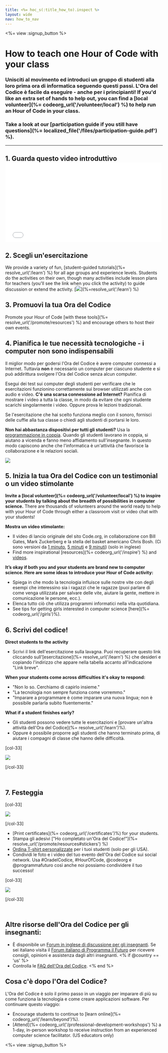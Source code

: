 ```yaml
---
title: <%= hoc_s(:title_how_to).inspect %>
layout: wide
nav: how_to_nav
---
```

<%= view :signup_button %>

# How to teach one Hour of Code with your class

### Unisciti al movimento ed introduci un gruppo di studenti alla loro prima ora di informatica seguendo questi passi. L'Ora del Codice è facile da eseguire - anche per i principianti! If you'd like an extra set of hands to help out, you can find a [local volunteer](%= codeorg_url('/volunteer/local') %) to help run an Hour of Code in your class.

### Take a look at our [participation guide if you still have questions](%= localized_file('/files/participation-guide.pdf') %).

* * *

## 1. Guarda questo video introduttivo <iframe width="500" height="255" src="//www.youtube.com/embed/SrnvvWDm73k" frameborder="0" allowfullscreen mark="crwd-mark"></iframe> 

## 2. Scegli un'esercitazione

We provide a variety of fun, [student-guided tutorials](%= resolve_url('/learn') %) for all age groups and experience levels. Students do the activities on their own, though many activities include lesson plans for teachers (you'll see the link when you click the activity) to guide discussion or extend the activity. [![](/images/fit-700/tutorials.png)](%=resolve_url('/learn') %)

## 3. Promuovi la tua Ora del Codice

Promote your Hour of Code [with these tools](%= resolve_url('/promote/resources') %) and encourage others to host their own events.

## 4. Pianifica le tue necessità tecnologiche - i computer non sono indispensabili

Il miglior modo per godersi l'Ora del Codice è avere computer connessi a Internet. Tuttavia **non** è necessario un computer per ciascuno studente e si può addirittura svolgere l'Ora del Codice senza alcun computer.

Esegui dei test sui computer degli studenti per verificare che le esercitazioni funzionino correttamente sui browser utilizzati anche con audio e video. **C'è una scarsa connessione ad Internet?** Pianifica di mostrare i video a tutta la classe, in modo da evitare che ogni studente scarichi singolarmente i video. Oppure prova le lezioni tradizionali.

Se l'esercitazione che hai scelto funziona meglio con il sonoro, fornisci delle cuffie alla tua classe o chiedi agli studenti di portarsi le loro.

**Non hai abbastanza dispositivi per tutti gli studenti?** Usa la [programmazione in coppia](https://youtu.be/sTJ85VIYDRE). Quando gli studenti lavorano in coppia, si aiutano a vicenda e fanno meno affidamento sull'insegnante. In questo modo capiscono anche che l'informatica è un'attività che favorisce la collaborazione e le relazioni sociali.

<img src="/images/fit-350/group_ipad.jpg" />

## 5. Inizia la tua Ora del Codice con un testimonial o un video stimolante

**Invite a [local volunteer](%= codeorg_url('/volunteer/local') %) to inspire your students by talking about the breadth of possibilities in computer science.** There are thousands of volunteers around the world ready to help with your Hour of Code through either a classroom visit or video chat with your students!

**Mostra un video stimolante:**

- Il video di lancio originale del sito Code.org, in collaborazione con Bill Gates, Mark Zuckerberg e la stella del basket americano Chris Bosh. (Ci sono versioni da [1 minuto](https://www.youtube.com/watch?v=qYZF6oIZtfc), [5 minuti](https://www.youtube.com/watch?v=nKIu9yen5nc) e [9 minuti](https://www.youtube.com/watch?v=dU1xS07N-FA)) (solo in inglese)
- Find more inspirational [resources](%= codeorg_url('/inspire') %) and [videos](https://www.youtube.com/playlist?list=PLzdnOPI1iJNfpD8i4Sx7U0y2MccnrNZuP).

**It’s okay if both you and your students are brand new to computer science. Here are some ideas to introduce your Hour of Code activity:**

- Spiega in che modo la tecnologia influisce sulle nostre vite con degli esempi che interessino sia i ragazzi che le ragazze (puoi parlare di come venga utilizzata per salvare delle vite, aiutare la gente, mettere in comunicazione le persone, ecc.).
- Elenca tutto ciò che utilizza programmi informatici nella vita quotidiana.
- See tips for getting girls interested in computer science [here](%= codeorg_url('/girls')%).

## 6. Scrivi del codice!

**Direct students to the activity**

- Scrivi il link dell'esercitazione sulla lavagna. Puoi recuperare questo link cliccando sull'[esercitazione](%= resolve_url('/learn') %) che desideri e copiando l'indirizzo che appare nella tabella accanto all'indicazione "Link breve".

**When your students come across difficulties it's okay to respond:**

- "Non lo so. Cerchiamo di capirlo insieme."
- "La tecnologia non sempre funziona come vorremmo."
- "Imparare a programmare è come imparare una nuova lingua; non è possibile parlarla subito fluentemente."

**What if a student finishes early?**

- Gli studenti possono vedere tutte le esercitazioni e [provare un'altra attività dell'Ora del Codice](%= resolve_url('/learn')%).
- Oppure è possibile proporre agli studenti che hanno terminato prima, di aiutare i compagni di classe che hanno delle difficoltà.

[col-33]

![](/images/fit-250/highschoolgirls.jpeg)

[/col-33]

<p style="clear:both">&nbsp;</p>

## 7. Festeggia

[col-33]

![](/images/fit-300/boy-certificate.jpg)

[/col-33]

- [Print certificates](%= codeorg_url('/certificates')%) for your students.
- Stampa gli adesivi ["Ho completato un'Ora del Codice!"](%= resolve_url('/promote/resources#stickers') %)
- [Ordina T-shirt personalizzate](http://blog.code.org/post/132608499493/hour-of-code-shirts-and-more) per i tuoi studenti (solo per gli USA).
- Condividi le foto e i video del tuo evento dell'Ora del Codice sui social network. Usa #OradelCodice, #HourOfCode, @codeorg e @programmafuturo così anche noi possiamo condividere il tuo successo!

[col-33]

![](/images/fit-260/highlight-certificates.jpg)

[/col-33]

<p style="clear:both">&nbsp;</p>

## Altre risorse dell'Ora del Codice per gli insegnanti:

- È disponibile un [Forum in inglese di discussione per gli insegnanti](http://forum.code.org/c/plc/hour-of-code). Se sei italiano visita il [Forum italiano di Programma il Futuro](https://www.programmailfuturo.it/aiuto/forum-di-aiuto) per ricevere consigli, opinioni e assistenza dagli altri insegnanti. <% if @country == 'us' %>
- Controlla le [FAQ dell'Ora del Codice](https://hourofcode.com/it#faq). <% end %>

## Cosa c'è dopo l'Ora del Codice?

L'Ora del Codice è solo il primo passo in un viaggio per imparare di più su come funziona la tecnologia e come creare applicazioni software. Per continuare questo viaggio:

- Encourage students to continue to [learn online](%= codeorg_url('/learn/beyond')%).
- [Attend](%= codeorg_url('/professional-development-workshops') %) a 1-day, in-person workshop to receive instruction from an experienced computer science facilitator. (US educators only)

<%= view :signup_button %>